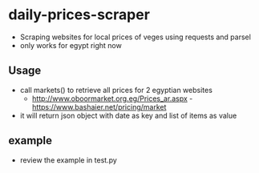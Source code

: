 # daily-prices-scraper
- Scraping websites for local prices of veges using requests and parsel
- only works for egypt right now

## Usage
- call markets() to retrieve all prices for 2 egyptian websites
  - http://www.oboormarket.org.eg/Prices_ar.aspx
  -https://www.bashaier.net/pricing/market
- it will return json object with date as key and list of items as value

## example
- review the example in test.py
